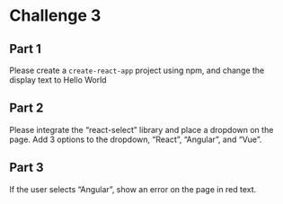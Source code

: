 # Challenge 3

## Part 1

Please create a `create-react-app` project using npm, and change the display text to Hello World

## Part 2

Please integrate the “react-select” library and place a dropdown on the page. Add 3 options to the dropdown, “React”, “Angular”, and “Vue”.

## Part 3

If the user selects “Angular”, show an error on the page in red text.
